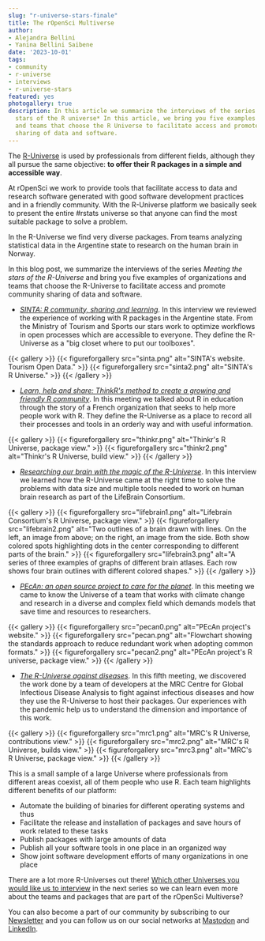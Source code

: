 ```yaml
---
slug: "r-universe-stars-finale"
title: The rOpenSci Multiverse
author:
- Alejandra Bellini
- Yanina Bellini Saibene
date: '2023-10-01'
tags:
- community
- r-universe
- interviews
- r-universe-stars
featured: yes
photogallery: true
description: In this article we summarize the interviews of the series *Meeting the
  stars of the R universe* In this article, we bring you five examples of organizations
  and teams that choose the R Universe to facilitate access and promote community
  sharing of data and software.
---
```


The [R-Universe](https://r-universe.dev) is used by professionals from different fields, although they all pursue the same objective: **to offer their R packages in a simple and accessible way**.

At rOpenSci we work to provide tools that facilitate access to data and research software generated with good software development practices and in a friendly community. With the R-Universe platform we basically seek to present the entire #rstats universe so that anyone can find the most suitable package to solve a problem.

In the R-Universe we find very diverse packages. From teams analyzing statistical data in the Argentine state to research on the human brain in Norway.

In this blog post, we summarize the interviews of the series *Meeting the stars of the R-Universe* and bring you five examples of organizations and teams that choose the R-Universe to facilitate access and promote community sharing of data and software.

- *[SINTA: R community, sharing and learning](/blog/2022/11/23/r-universe-stars-1-en/)*. In this interview we reviewed the experience of working with R packages in the Argentine state. From the Ministry of Tourism and Sports our stars work to optimize workflows in open processes which are accessible to everyone. They define the R-Universe as a "big closet where to put our toolboxes".

{{< gallery >}}
{{< figureforgallery src="sinta.png" alt="SINTA's website. Tourism Open Data."  >}}
{{< figureforgallery src="sinta2.png" alt="SINTA's R Universe."  >}}
{{< /gallery >}}

- *[Learn, help and share: ThinkR's method to create a growing and friendly R community](/blog/2023/02/28/r-universe-stars-2-en/)*. In this meeting we talked about R in education through the story of a French organization that seeks to help more people work with R. They define the R-Universe as a place to record all their processes and tools in an orderly way and with useful information.

{{< gallery >}}
{{< figureforgallery src="thinkr.png" alt="Thinkr's R Universe, package view."  >}}
{{< figureforgallery src="thinkr2.png" alt="Thinkr's R Universe, build view."  >}}
{{< /gallery >}}

- *[Researching our brain with the magic of the R-Universe](/blog/2023/03/30/r-universe-stars-3-en/)*. In this interview we learned how the R-Universe came at the right time to solve the problems with data size and multiple tools needed to work on human brain research as part of the LifeBrain Consortium.

{{< gallery >}}
{{< figureforgallery src="lifebrain1.png" alt="Lifebrain Consortium's R Universe, package view."  >}}
{{< figureforgallery src="lifebrain2.png" alt="Two outlines of a brain drawn with lines. On the left, an image from above; on the right, an image from the side. Both show colored spots highlighting dots in the center corresponding to different parts of the brain."  >}}
{{< figureforgallery src="lifebrain3.png" alt="A series of three examples of graphs of different brain atlases. Each row shows four brain outlines with different colored shapes."  >}}
{{< /gallery >}}

- *[PEcAn: an open source project to care for the planet](/blog/2023/06/06/r-universe-stars-4-en/)*. In this meeting we came to know the Universe of a team that works with climate change and research in a diverse and complex field which demands models that save time and resources to researchers.

{{< gallery >}}
{{< figureforgallery src="pecan0.png" alt="PEcAn project's website."  >}}
{{< figureforgallery src="pecan.png" alt="Flowchart showing the standards approach to reduce redundant work when adopting common formats."  >}}
{{< figureforgallery src="pecan2.png" alt="PEcAn project's R universe, package view."  >}}
{{< /gallery >}}

- *[The R-Universe against diseases](/blog/2023/09/15/r-universe-stars-5-en/)*. In this fifth meeting, we discovered the work done by a team of developers at the MRC Centre for Global Infectious Disease Analysis to fight against infectious diseases and how they use the R-Universe to host their packages. Our experiences with the pandemic help us to understand the dimension and importance of this work.

{{< gallery >}}
{{< figureforgallery src="mrc1.png" alt="MRC's R Universe, contributions view."  >}}
{{< figureforgallery src="mrc2.png" alt="MRC's R Universe, builds view."  >}}
{{< figureforgallery src="mrc3.png" alt="MRC's R Universe, package view."  >}}
{{< /gallery >}}

This is a small sample of a large Universe where professionals from different areas coexist, all of them people who use R. Each team highlights different benefits of our platform:

- Automate the building of binaries for different operating systems and thus
- Facilitate the release and installation of packages and save hours of work related to these tasks
- Publish packages with large amounts of data
- Publish all your software tools in one place in an organized way
- Show joint software development efforts of many organizations in one place 

There are a lot more R-Universes out there! [Which other Universes you would like us to interview](mailto:yabellini@ropensci.org) in the next series so we can learn even more about the teams and packages that are part of the rOpenSci Multiverse?

You can also become a part of our community by subscribing to our [Newsletter](/news/) and you can follow us on our social networks at [Mastodon](https://hachyderm.io/@rOpenSci) and [LinkedIn](https://www.linkedin.com/company/ropensci/).


